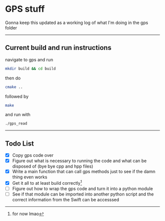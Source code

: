 # GPS stuff

Gonna keep this updated as a working log of what I'm doing in the gps folder

---

## Current build and run instructions

navigate to gps and run  

```bash
mkdir build && cd build
```

then do  

```bash
cmake ..
```

followed by  

```bash
make
```

and run with  

```bash
./gps_read
```

---

## Todo List

- [x] Copy gps code over
- [x] Figure out what is necessary to running the code and what can be disposed of (bye bye cpp and hpp files)
- [x] Write a main function that can call gps methods just to see if the damn thing even works
- [x] Get it all to at least build correctly[^1]
- [ ] Figure out how to wrap the gps code and turn it into a python module
- [ ] See if that module can be imported into another python script and the correct information from the Swift can be accesssed 

[^1]: for now lmao
